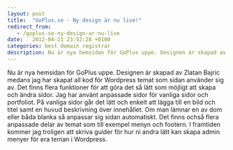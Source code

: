 ```yaml
---
layout: post
title:  "GoPlus.se - Ny design är nu live!"
redirect_from:
   - /goplus-se-ny-design-ar-nu-live
date:   2012-04-21 23:52:28 +0100
categories: best domain registrar
description: Nu är nya hemsidan för GoPlus uppe. Designen är skapad av Zlatan Bajric medans jag har skapat all kod för Wordpress temat som sidan använder sig av. Det finns flera funktioner för att göra det
---
```


Nu är nya hemsidan för GoPlus uppe. Designen är skapad av Zlatan Bajric medans jag har skapat all kod för Wordpress temat som sidan använder sig av. Det finns flera funktioner för att göra det så lätt som möjligt att skapa och ändra sidor. Jag har använt anpassade sidor för vanliga sidor och portfoliot. På vanliga sidor går det lätt och enkelt att lägga till en bild och titel samt en huvud beskrivning över innehållet. Om man lämnar en av dom eller båda blanka så anpassar sig sidan automatiskt. Det finns ochså flera anpassade delar av temat som till exempel menyn och footern. I framtiden kommer jag troligen att skriva guider för hur ni andra lätt kan skapa admin menyer för era teman i Wordpress.